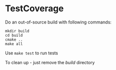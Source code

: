 # TestCoverage

Do an out-of-source build with following commands:
```shell
mkdir build
cd build
cmake ..
make all
```

Use `make test` to run tests

To clean up - just remove the *build* directory
